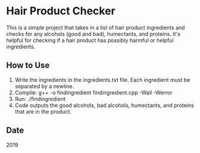 # Hair Product Checker
This is a simple project that takes in a list of hair product ingredients and checks for any alcohols (good and bad), humectants, and proteins. It's helpful for checking if a hair product has possibly harmful or helpful ingredients.

## How to Use
1. Write the ingredients in the ingredients.txt file. Each ingredient must be separated by a newline.
2. Compile: g++ -o findingredient findingredient.cpp -Wall -Werror
3. Run: ./findingredient
4. Code outputs the good alcohols, bad alcohols, humectants, and proteins that are in the product.

## Date
2019
